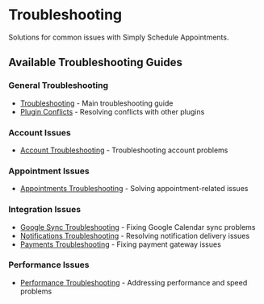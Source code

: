 # Troubleshooting

Solutions for common issues with Simply Schedule Appointments.

## Available Troubleshooting Guides

### General Troubleshooting
- [Troubleshooting](troubleshooting-.md) - Main troubleshooting guide
- [Plugin Conflicts](troubleshooting-plugin-conflicts-.md) - Resolving conflicts with other plugins

### Account Issues
- [Account Troubleshooting](troubleshooting-troubleshooting-account-.md) - Troubleshooting account problems

### Appointment Issues
- [Appointments Troubleshooting](troubleshooting-troubleshooting-appointments-.md) - Solving appointment-related issues

### Integration Issues
- [Google Sync Troubleshooting](troubleshooting-troubleshooting-google-sync-.md) - Fixing Google Calendar sync problems
- [Notifications Troubleshooting](troubleshooting-troubleshooting-notifications-.md) - Resolving notification delivery issues
- [Payments Troubleshooting](troubleshooting-payments-troubleshooting-.md) - Fixing payment gateway issues

### Performance Issues
- [Performance Troubleshooting](troubleshooting-troubleshooting-performance-.md) - Addressing performance and speed problems